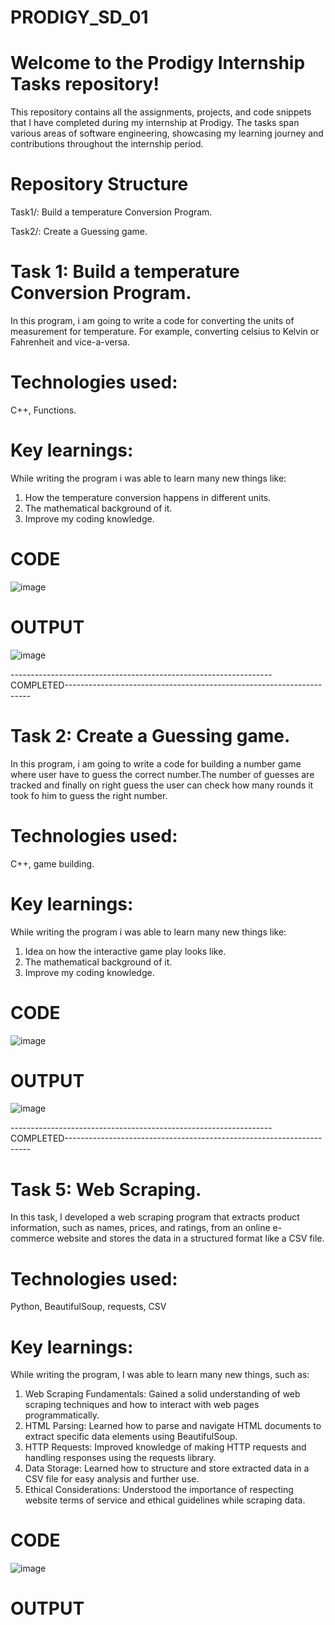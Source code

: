 # PRODIGY_SD_01
# Welcome to the Prodigy Internship Tasks repository! 
This repository contains all the assignments, projects, and code snippets that I have completed during my internship at Prodigy. The tasks span various areas of software engineering, showcasing my learning journey and contributions throughout the internship period.

# Repository Structure
Task1/: Build a temperature Conversion Program.

Task2/: Create a Guessing game.


# Task 1: Build a temperature Conversion Program.

In this program, i am going to write a code for converting the units of measurement for temperature. For example, converting celsius to Kelvin or Fahrenheit and vice-a-versa.

# Technologies used: 

C++, Functions.

# Key learnings: 

While writing the program i was able to learn many new things like:
1. How the temperature conversion happens in different units.
2. The mathematical background of it.
3. Improve my coding knowledge.


# CODE

![image](https://github.com/Bhandariji-Suraj/PRODIGY_SD_01/assets/148539006/2425a17a-096d-4854-80dc-8f2e0a01027b)


# OUTPUT

![image](https://github.com/Bhandariji-Suraj/PRODIGY_SD_01/assets/148539006/4a69f898-99a7-45bb-b020-24d379ed2dcf)


-----------------------------------------------------------------COMPLETED---------------------------------------------------------------------

# Task 2: Create a Guessing game.

In this program, i am going to write a code for building a number game where user have to guess the correct number.The number of guesses are tracked and finally on right guess the user can check how many rounds it took fo him to guess the right number.

# Technologies used: 

C++, game building.

# Key learnings: 

While writing the program i was able to learn many new things like:
1. Idea on how the interactive game play looks like.
2. The mathematical background of it.
3. Improve my coding knowledge.

# CODE
![image](https://github.com/Bhandariji-Suraj/PRODIGY_SD_01/assets/148539006/d1322011-0b7d-491b-a65a-5c44692004fe)


# OUTPUT

![image](https://github.com/Bhandariji-Suraj/PRODIGY_SD_01/assets/148539006/cdd3cbc5-869c-42d1-8116-2455b58cf1b5)

-----------------------------------------------------------------COMPLETED---------------------------------------------------------------------

# Task 5: Web Scraping.

In this task, I developed a web scraping program that extracts product information, such as names, prices, and ratings, from an online e-commerce website and stores the data in a structured format like a CSV file.

# Technologies used: 

Python, BeautifulSoup, requests, CSV

# Key learnings: 

While writing the program, I was able to learn many new things, such as:

1. Web Scraping Fundamentals: Gained a solid understanding of web scraping techniques and how to interact with web pages programmatically.
2. HTML Parsing: Learned how to parse and navigate HTML documents to extract specific data elements using BeautifulSoup.
3. HTTP Requests: Improved knowledge of making HTTP requests and handling responses using the requests library.
4. Data Storage: Learned how to structure and store extracted data in a CSV file for easy analysis and further use.
5. Ethical Considerations: Understood the importance of respecting website terms of service and ethical guidelines while scraping data.



# CODE
![image](https://github.com/Bhandariji-Suraj/PRODIGY_SD_01/assets/148539006/13225948-fc84-4a82-aa72-a7d643a84a42)


# OUTPUT

